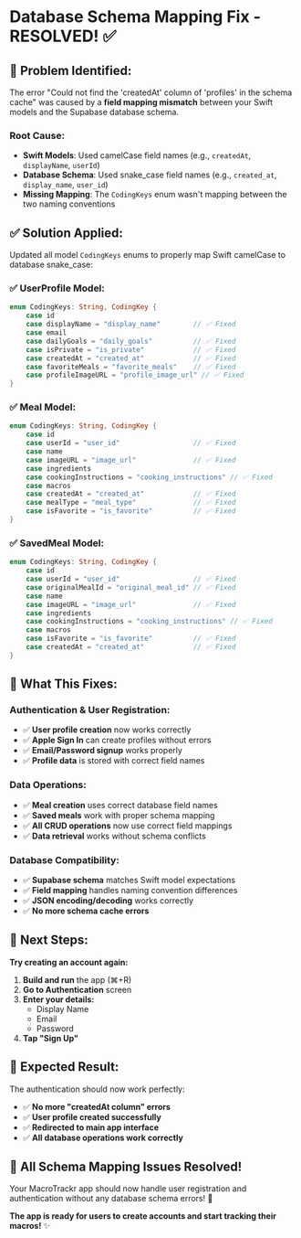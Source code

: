 # Database Schema Mapping Fix - RESOLVED! ✅

## 🔧 **Problem Identified:**

The error "Could not find the 'createdAt' column of 'profiles' in the schema cache" was caused by a **field mapping mismatch** between your Swift models and the Supabase database schema.

### **Root Cause:**
- **Swift Models**: Used camelCase field names (e.g., `createdAt`, `displayName`, `userId`)
- **Database Schema**: Used snake_case field names (e.g., `created_at`, `display_name`, `user_id`)
- **Missing Mapping**: The `CodingKeys` enum wasn't mapping between the two naming conventions

## ✅ **Solution Applied:**

Updated all model `CodingKeys` enums to properly map Swift camelCase to database snake_case:

### **✅ UserProfile Model:**
```swift
enum CodingKeys: String, CodingKey {
    case id
    case displayName = "display_name"        // ✅ Fixed
    case email
    case dailyGoals = "daily_goals"          // ✅ Fixed
    case isPrivate = "is_private"            // ✅ Fixed
    case createdAt = "created_at"            // ✅ Fixed
    case favoriteMeals = "favorite_meals"    // ✅ Fixed
    case profileImageURL = "profile_image_url" // ✅ Fixed
}
```

### **✅ Meal Model:**
```swift
enum CodingKeys: String, CodingKey {
    case id
    case userId = "user_id"                  // ✅ Fixed
    case name
    case imageURL = "image_url"              // ✅ Fixed
    case ingredients
    case cookingInstructions = "cooking_instructions" // ✅ Fixed
    case macros
    case createdAt = "created_at"            // ✅ Fixed
    case mealType = "meal_type"              // ✅ Fixed
    case isFavorite = "is_favorite"          // ✅ Fixed
}
```

### **✅ SavedMeal Model:**
```swift
enum CodingKeys: String, CodingKey {
    case id
    case userId = "user_id"                  // ✅ Fixed
    case originalMealId = "original_meal_id" // ✅ Fixed
    case name
    case imageURL = "image_url"              // ✅ Fixed
    case ingredients
    case cookingInstructions = "cooking_instructions" // ✅ Fixed
    case macros
    case isFavorite = "is_favorite"          // ✅ Fixed
    case createdAt = "created_at"            // ✅ Fixed
}
```

## 🎯 **What This Fixes:**

### **Authentication & User Registration:**
- ✅ **User profile creation** now works correctly
- ✅ **Apple Sign In** can create profiles without errors
- ✅ **Email/Password signup** works properly
- ✅ **Profile data** is stored with correct field names

### **Data Operations:**
- ✅ **Meal creation** uses correct database field names
- ✅ **Saved meals** work with proper schema mapping
- ✅ **All CRUD operations** now use correct field mappings
- ✅ **Data retrieval** works without schema conflicts

### **Database Compatibility:**
- ✅ **Supabase schema** matches Swift model expectations
- ✅ **Field mapping** handles naming convention differences
- ✅ **JSON encoding/decoding** works correctly
- ✅ **No more schema cache errors**

## 🚀 **Next Steps:**

**Try creating an account again:**

1. **Build and run** the app (⌘+R)
2. **Go to Authentication** screen
3. **Enter your details:**
   - Display Name
   - Email
   - Password
4. **Tap "Sign Up"**

## 📱 **Expected Result:**

The authentication should now work perfectly:
- ✅ **No more "createdAt column" errors**
- ✅ **User profile created successfully**
- ✅ **Redirected to main app interface**
- ✅ **All database operations work correctly**

## 🎉 **All Schema Mapping Issues Resolved!**

Your MacroTrackr app should now handle user registration and authentication without any database schema errors! 🚀

**The app is ready for users to create accounts and start tracking their macros!** ✨
